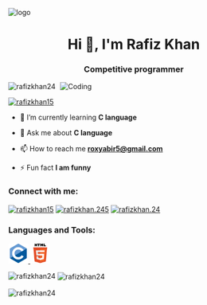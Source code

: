 ![logo](https://github.com/rafizkhan24/rafizkhan24/blob/main/Blue%20Professional%20LinkedIn%20Banner%20(1).png)
<h1 align="center">Hi 👋, I'm Rafiz Khan</h1>
<h3 align="center">Competitive programmer</h3>
<img align="right" alt="Coding" width="400" src="https://cdn.dribbble.com/users/1162077/screenshots/3848914/programmer.gif">

<p align="left"> <img src="https://komarev.com/ghpvc/?username=rafizkhan24&label=Profile%20views&color=0e75b6&style=flat" alt="rafizkhan24" /> </p>

<p align="left"> <a href="https://twitter.com/rafizkhan15" target="blank"><img src="https://img.shields.io/twitter/follow/rafizkhan15?logo=twitter&style=for-the-badge" alt="rafizkhan15" /></a> </p>

- 🌱 I’m currently learning **C language**

- 💬 Ask me about **C language**

- 📫 How to reach me **roxyabir5@gmail.com**

- ⚡ Fun fact **I am funny**

<h3 align="left">Connect with me:</h3>
<p align="left">
<a href="https://twitter.com/rafizkhan15" target="blank"><img align="center" src="https://raw.githubusercontent.com/rahuldkjain/github-profile-readme-generator/master/src/images/icons/Social/twitter.svg" alt="rafizkhan15" height="30" width="40" /></a>
<a href="https://fb.com/rafizkhan.245" target="blank"><img align="center" src="https://raw.githubusercontent.com/rahuldkjain/github-profile-readme-generator/master/src/images/icons/Social/facebook.svg" alt="rafizkhan.245" height="30" width="40" /></a>
<a href="https://instagram.com/rafizkhan.24" target="blank"><img align="center" src="https://raw.githubusercontent.com/rahuldkjain/github-profile-readme-generator/master/src/images/icons/Social/instagram.svg" alt="rafizkhan.24" height="30" width="40" /></a>
</p>

<h3 align="left">Languages and Tools:</h3>
<p align="left"> <a href="https://www.cprogramming.com/" target="_blank" rel="noreferrer"> <img src="https://raw.githubusercontent.com/devicons/devicon/master/icons/c/c-original.svg" alt="c" width="40" height="40"/> </a> <a href="https://www.w3.org/html/" target="_blank" rel="noreferrer"> <img src="https://raw.githubusercontent.com/devicons/devicon/master/icons/html5/html5-original-wordmark.svg" alt="html5" width="40" height="40"/> </a> </p>

<p><img align="left" src="https://github-readme-stats.vercel.app/api/top-langs?username=rafizkhan24&show_icons=true&locale=en&layout=compact" alt="rafizkhan24" /></p>

<p>&nbsp;<img align="center" src="https://github-readme-stats.vercel.app/api?username=rafizkhan24&show_icons=true&locale=en" alt="rafizkhan24" /></p>

<p><img align="center" src="https://github-readme-streak-stats.herokuapp.com/?user=rafizkhan24&" alt="rafizkhan24" /></p>
